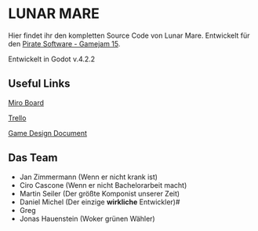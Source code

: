 # LUNAR MARE

Hier findet ihr den kompletten Source Code von Lunar Mare. Entwickelt für den [Pirate Software - Gamejam 15](https://itch.io/jam/pirate).

Entwickelt in Godot v.4.2.2

## Useful Links

[Miro Board](https://miro.com/app/board/uXjVKzqSZVA=/)

[Trello](https://trello.com/b/cbRJicVa/game-jam-piratesoftware)

[Game Design Document](https://docs.google.com/document/d/1Vl7BMvzUOhbunJrI_X1gUc6x-LAp3aaBiPwHUf27B70/preview?pru=AAABkOYQCOI*QuUcYhwFcBPvBoSjPUr6uA&tab=t.0#heading=h.jbgbd05p9r45)

## Das Team

- Jan Zimmermann (Wenn er nicht krank ist)
- Ciro Cascone (Wenn er nicht Bachelorarbeit macht)
- Martin Seiler (Der größte Komponist unserer Zeit)
- Daniel Michel (Der einzige **wirkliche** Entwickler)#
- Greg
- Jonas Hauenstein (Woker grünen Wähler)
